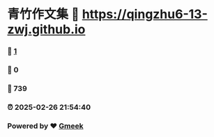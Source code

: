 # 青竹作文集 :link: https://qingzhu6-13-zwj.github.io 
### :page_facing_up: [1](https://qingzhu6-13-zwj.github.io/tag.html) 
### :speech_balloon: 0 
### :hibiscus: 739 
### :alarm_clock: 2025-02-26 21:54:40 
### Powered by :heart: [Gmeek](https://github.com/Meekdai/Gmeek)
